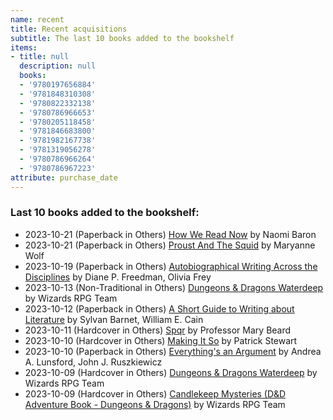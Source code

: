```yaml
---
name: recent
title: Recent acquisitions
subtitle: The last 10 books added to the bookshelf
items:
- title: null
  description: null
  books:
  - '9780197656884'
  - '9781848310308'
  - '9780822332138'
  - '9780786966653'
  - '9780205118458'
  - '9781846683800'
  - '9781982167738'
  - '9781319056278'
  - '9780786966264'
  - '9780786967223'
attribute: purchase_date
---
```

### Last 10 books added to the bookshelf:
- 2023-10-21 (Paperback in Others) [How We Read Now](/books/info/9780197656884) by Naomi Baron
- 2023-10-21 (Paperback in Others) [Proust And The Squid](/books/info/9781848310308) by Maryanne Wolf
- 2023-10-19 (Paperback in Others) [Autobiographical Writing Across the Disciplines](/books/info/9780822332138) by Diane P. Freedman, Olivia Frey
- 2023-10-13 (Non-Traditional in Others) [Dungeons & Dragons Waterdeep](/books/info/9780786966653) by Wizards RPG Team
- 2023-10-12 (Paperback in Others) [A Short Guide to Writing about Literature](/books/info/9780205118458) by Sylvan Barnet, William E. Cain
- 2023-10-11 (Hardcover in Others) [Spqr](/books/info/9781846683800) by Professor Mary Beard
- 2023-10-10 (Hardcover in Others) [Making It So](/books/info/9781982167738) by Patrick Stewart
- 2023-10-10 (Paperback in Others) [Everything's an Argument](/books/info/9781319056278) by Andrea A. Lunsford, John J. Ruszkiewicz
- 2023-10-09 (Hardcover in Others) [Dungeons & Dragons Waterdeep](/books/info/9780786966264) by Wizards RPG Team
- 2023-10-09 (Hardcover in Others) [Candlekeep Mysteries (D&D Adventure Book - Dungeons & Dragons)](/books/info/9780786967223) by Wizards RPG Team
